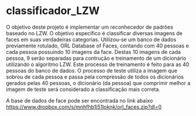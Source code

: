 # classificador_LZW

O objetivo deste projeto é implementar um reconhecedor de padrões baseado no LZW. O objetivo específico é classificar diversas imagens de faces em suas verdadeiras categorias. Utilizou-se um banco de dados previamente rotulado, ORL Database of Faces, contando com 40 pessoas e cada pessoa possuindo 10 imagens da face. Destas 10 imagens de cada pessoa, 9 serão separadas para contrução e treinamento de um dicionário utilizando o algoritmo LZW. Este processo de treinamento é feito para as 40 pessoas do banco de dados. O processo de teste utiliza a imagem que sobrou de cada pessoa e passa pela compressão de todos os dicionários gerados pelas 40 pessoas, o dicionário (da pessoa) que comprimir melhor a imagem de teste será considerado a classificação mais correta.  

A base de dados de face pode ser encontrada no link abaixo  
https://www.dropbox.com/s/mnhfhb1i51loknk/orl_faces.zip?dl=0  


